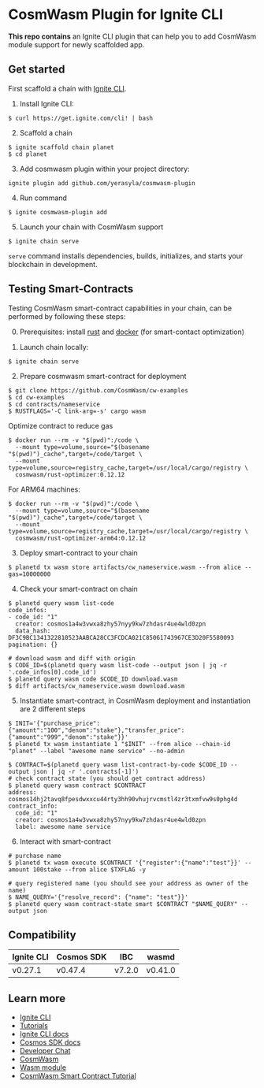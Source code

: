 # CosmWasm Plugin for Ignite CLI

**This repo contains** an Ignite CLI plugin that can help you to add CosmWasm module support for newly scaffolded app. 

## Get started
First scaffold a chain with [Ignite CLI](https://docs.ignite.com).

1. Install Ignite CLI:
```
$ curl https://get.ignite.com/cli! | bash
```
2. Scaffold a chain
```
$ ignite scaffold chain planet
$ cd planet
```

3. Add cosmwasm plugin within your project directory:
```
ignite plugin add github.com/yerasyla/cosmwasm-plugin
```

4. Run command

```
$ ignite cosmwasm-plugin add
```

5. Launch your chain with CosmWasm support

```
$ ignite chain serve
```
`serve` command installs dependencies, builds, initializes, and starts your blockchain in development.


## Testing Smart-Contracts

Testing CosmWasm smart-contract capabilities in your chain, can be performed by following these steps:

0. Prerequisites: install [rust](https://www.rust-lang.org/tools/install) and [docker](https://www.docker.com/) (for smart-contact optimization)

1. Launch chain locally:
```
$ ignite chain serve
```

2. Prepare cosmwasm smart-contract for deployment
```
$ git clone https://github.com/CosmWasm/cw-examples
$ cd cw-examples
$ cd contracts/nameservice
$ RUSTFLAGS='-C link-arg=-s' cargo wasm
```

Optimize contract to reduce gas
```
$ docker run --rm -v "$(pwd)":/code \
  --mount type=volume,source="$(basename "$(pwd)")_cache",target=/code/target \
  --mount type=volume,source=registry_cache,target=/usr/local/cargo/registry \
  cosmwasm/rust-optimizer:0.12.12
```

For ARM64 machines:
```
$ docker run --rm -v "$(pwd)":/code \
  --mount type=volume,source="$(basename "$(pwd)")_cache",target=/code/target \
  --mount type=volume,source=registry_cache,target=/usr/local/cargo/registry \
  cosmwasm/rust-optimizer-arm64:0.12.12
```

3. Deploy smart-contract to your chain
```
$ planetd tx wasm store artifacts/cw_nameservice.wasm --from alice --gas=10000000 
```

4. Check your smart-contract on chain
```
$ planetd query wasm list-code
code_infos:
- code_id: "1"
  creator: cosmos1a4w3vwxa8zhy57nyy9kw7zhdasr4ue4wld0zpn
  data_hash: DF3C9BC1341322810523AABCA28CC3FCDCA021C85061743967CE3D20F5580093
pagination: {}

# download wasm and diff with origin
$ CODE_ID=$(planetd query wasm list-code --output json | jq -r '.code_infos[0].code_id')
$ planetd query wasm code $CODE_ID download.wasm
$ diff artifacts/cw_nameservice.wasm download.wasm
```

5. Instantiate smart-contract, in CosmWasm deployment and instantiation are 2 different steps

```
$ INIT='{"purchase_price":{"amount":"100","denom":"stake"},"transfer_price":{"amount":"999","denom":"stake"}}'
$ planetd tx wasm instantiate 1 "$INIT" --from alice --chain-id "planet" --label "awesome name service" --no-admin

$ CONTRACT=$(planetd query wasm list-contract-by-code $CODE_ID --output json | jq -r '.contracts[-1]')
# check contract state (you should get contract address)
$ planetd query wasm contract $CONTRACT
address: cosmos14hj2tavq8fpesdwxxcu44rty3hh90vhujrvcmstl4zr3txmfvw9s0phg4d
contract_info:
  code_id: "1"
  creator: cosmos1a4w3vwxa8zhy57nyy9kw7zhdasr4ue4wld0zpn
  label: awesome name service
```

6. Interact with smart-contract
```
# purchase name
$ planetd tx wasm execute $CONTRACT '{"register":{"name":"test"}}' --amount 100stake --from alice $TXFLAG -y

# query registered name (you should see your address as owner of the name)
$ NAME_QUERY='{"resolve_record": {"name": "test"}}'
$ planetd query wasm contract-state smart $CONTRACT "$NAME_QUERY" --output json
```

## Compatibility

| Ignite CLI  | Cosmos SDK  | IBC       | wasmd                                                         |
|-------------|-------------|-----------|---------------------------------------------------------------|
| v0.27.1     | v0.47.4     | v7.2.0    | v0.41.0                                                       |

## Learn more

- [Ignite CLI](https://ignite.com/cli)
- [Tutorials](https://docs.ignite.com/guide)
- [Ignite CLI docs](https://docs.ignite.com)
- [Cosmos SDK docs](https://docs.cosmos.network)
- [Developer Chat](https://discord.gg/ignite)
- [CosmWasm](https://cosmwasm.com/)
- [Wasm module](https://github.com/CosmWasm/wasmd)
- [CosmWasm Smart Contract Tutorial](https://medium.com/haderech-dev/smart-contract-tutorial-3-cosmwasm-805860c91a88)